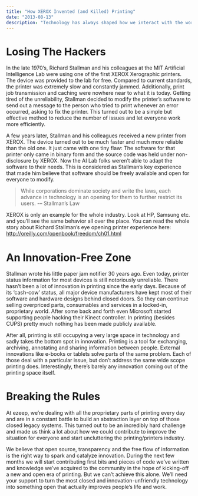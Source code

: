 ```yaml
---
title: "How XEROX Invented (and Killed) Printing"
date: "2013-08-13"
description: "Technology has always shaped how we interact with the world and the people around us. Let’s start off with a very simple example: When the first bridges were built, the engineering part was a great achievement, but the idea of building a bridge is less about solving engineering problems just for the sake of solving them..."
---
```


# Losing The Hackers

In the late 1970’s, Richard Stallman and his colleagues at the MIT Artificial Intelligence Lab were using one of the 
first XEROX Xerographic printers. The device was provided to the lab for free. Compared to current standards, 
the printer was extremely slow and constantly jammed. Additionally, print job transmission and caching were nowhere 
near to what it is today. Getting tired of the unreliability, Stallman decided to modify the printer’s software to 
send out a message to the person who tried to print whenever an error occurred, asking to fix the printer. 
This turned out to be a simple but effective method to reduce the number of issues and let everyone work more efficiently.

A few years later, Stallman and his colleagues received a new printer from XEROX. The device turned out to be much 
faster and much more reliable than the old one. It just came with one tiny flaw: The software for that printer only 
came in binary form and the source code was held under non-disclosure by XEROX. Now the AI Lab folks weren’t able 
to adapt the software to their needs. This is considered as Stallman’s key experience that made him believe that 
software should be freely available and open for everyone to modify.

> While corporations dominate society and write the laws, each advance in technology is an opening for them to further 
restrict its users. -– Stallman’s Law

XEROX is only an example for the whole industry. Look at HP, Samsung etc. and you’ll see the same behavior all over 
the place. You can read the whole story about Richard Stallman’s eye opening printer experience here: 
http://oreilly.com/openbook/freedom/ch01.html

# An Innovation-Free Zone

Stallman wrote his little paper jam notifier 30 years ago. Even today, printer status information for most devices is 
still notoriously unreliable. There hasn’t been a lot of innovation in printing since the early days. Because of its 
‘cash-cow’ status, all major device manufacturers have kept most of their software and hardware designs behind closed 
doors. So they can continue selling overpriced parts, consumables and services in a locked-in, proprietary world. 
After some back and forth even Microsoft started supporting people hacking their Kinect controller. In printing 
(besides CUPS) pretty much nothing has been made publicly available.

After all, printing is still occupying a very large space in technology and sadly takes the bottom spot in innovation. 
Printing is a tool for exchanging, archiving, annotating and sharing information between people. External innovations 
like e-books or tablets solve parts of the same problem. Each of those deal with a particular issue, but don’t address 
the same wide scope printing does. Interestingly, there’s barely any innovation coming out of the printing space itself.

# Breaking the Rules

At ezeep, we’re dealing with all the proprietary parts of printing every day and are in a constant battle to build an 
abstraction layer on top of those closed legacy systems. This turned out to be an incredibly hard challenge and made 
us think a lot about how we could contribute to improve the situation for everyone and start uncluttering the 
printing/printers industry.

We believe that open source, transparency and the free flow of information is the right way to spark and catalyze 
innovation. During the next few months we will start contributing first bits and pieces of code we’ve written and 
knowledge we’ve acquired to the community in the hope of kicking-off a new and open era of printing. But we can’t 
achieve this alone. We’ll need your support to turn the most closed and innovation-unfriendly technology into 
something open that actually improves people’s life and work.